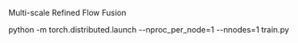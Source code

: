 Multi-scale Refined Flow Fusion

python -m torch.distributed.launch --nproc_per_node=1 --nnodes=1 train.py
